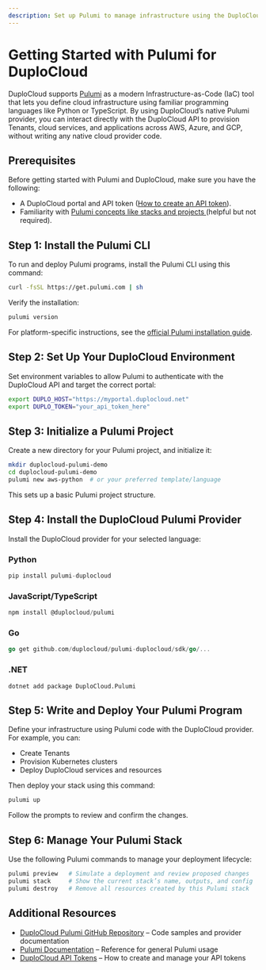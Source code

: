 ```yaml
---
description: Set up Pulumi to manage infrastructure using the DuploCloud provider
---
```


# Getting Started with Pulumi for DuploCloud

DuploCloud supports [Pulumi](https://www.pulumi.com/docs/) as a modern Infrastructure-as-Code (IaC) tool that lets you define cloud infrastructure using familiar programming languages like Python or TypeScript. By using DuploCloud’s native Pulumi provider, you can interact directly with the DuploCloud API to provision Tenants, cloud services, and applications across AWS, Azure, and GCP, without writing any native cloud provider code.

## Prerequisites

Before getting started with Pulumi and DuploCloud, make sure you have the following:

* A DuploCloud portal and API token ([How to create an API token](../access-control/api-tokens.md)).
* Familiarity with [Pulumi concepts like stacks and projects ](https://www.pulumi.com/docs/iac/concepts/projects/)(helpful but not required).

## Step 1: Install the Pulumi CLI

To run and deploy Pulumi programs, install the Pulumi CLI using this command:

```bash
curl -fsSL https://get.pulumi.com | sh
```

Verify the installation:

```bash
pulumi version
```

For platform-specific instructions, see the [official Pulumi installation guide](https://www.pulumi.com/docs/iac/download-install/).

## Step 2: Set Up Your DuploCloud Environment

Set environment variables to allow Pulumi to authenticate with the DuploCloud API and target the correct portal:

```bash
export DUPLO_HOST="https://myportal.duplocloud.net"
export DUPLO_TOKEN="your_api_token_here"
```

## Step 3: Initialize a Pulumi Project

Create a new directory for your Pulumi project, and initialize it:

```bash
mkdir duplocloud-pulumi-demo
cd duplocloud-pulumi-demo
pulumi new aws-python  # or your preferred template/language
```

This sets up a basic Pulumi project structure.

## Step 4: Install the DuploCloud Pulumi Provider

Install the DuploCloud provider for your selected language:

### **Python**

```python
pip install pulumi-duplocloud
```

### **JavaScript/TypeScript**

```javascript
npm install @duplocloud/pulumi
```

### **Go**

```go
go get github.com/duplocloud/pulumi-duplocloud/sdk/go/...
```

### **.NET**

```aspnet
dotnet add package DuploCloud.Pulumi
```

## Step 5: Write and Deploy Your Pulumi Program

Define your infrastructure using Pulumi code with the DuploCloud provider. For example, you can:

* Create Tenants
* Provision Kubernetes clusters
* Deploy DuploCloud services and resources

Then deploy your stack using this command:

```bash
pulumi up
```

Follow the prompts to review and confirm the changes.

## Step 6: Manage Your Pulumi Stack

Use the following Pulumi commands to manage your deployment lifecycle:

```bash
pulumi preview   # Simulate a deployment and review proposed changes
pulumi stack     # Show the current stack’s name, outputs, and config
pulumi destroy   # Remove all resources created by this Pulumi stack
```

## Additional Resources

* [DuploCloud Pulumi GitHub Repository](https://github.com/duplocloud/pulumi-duplocloud) – Code samples and provider documentation
* [Pulumi Documentation](https://www.pulumi.com/docs/) – Reference for general Pulumi usage
* [DuploCloud API Tokens](../access-control/api-tokens.md) – How to create and manage your API tokens
